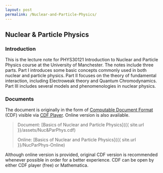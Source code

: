 ```yaml
---
layout: post
permalink: /Nuclear-and-Particle-Physics/
---
```


## Nuclear & Particle Physics

### Introduction

This is the lecture note for PHYS30121 Introduction to Nuclear and Particle Physics course at the University of Manchester. The notes include three parts. Part I introduces some basic concepts commonly used in both nuclear and particle physics. Part II focuses on the theory of fundamental interaction, including Electroweak theory and Quantum Chromodynamics. Part III includes several models and phenomenologies in nuclear physics.

### Documents

The document is originally in the form of [Computable Document Format](https://www.wolfram.com/cdf/) (CDF) visible via [CDF Player](https://www.wolfram.com/cdf-player/). Online version is also available.

>  Document: [Basics of Nuclear and Particle Physics]({{ site.url }}/assets/Nuc&ParPhys.cdf)
>  
>  Online: [Basics of Nuclear and Particle Physics]({{ site.url }}/NucParPhys-Online)

Although online version is provided, original CDF version is recommended whenever possible in order for a better experience. CDF can be open by either CDF player (free) or Mathematica.
